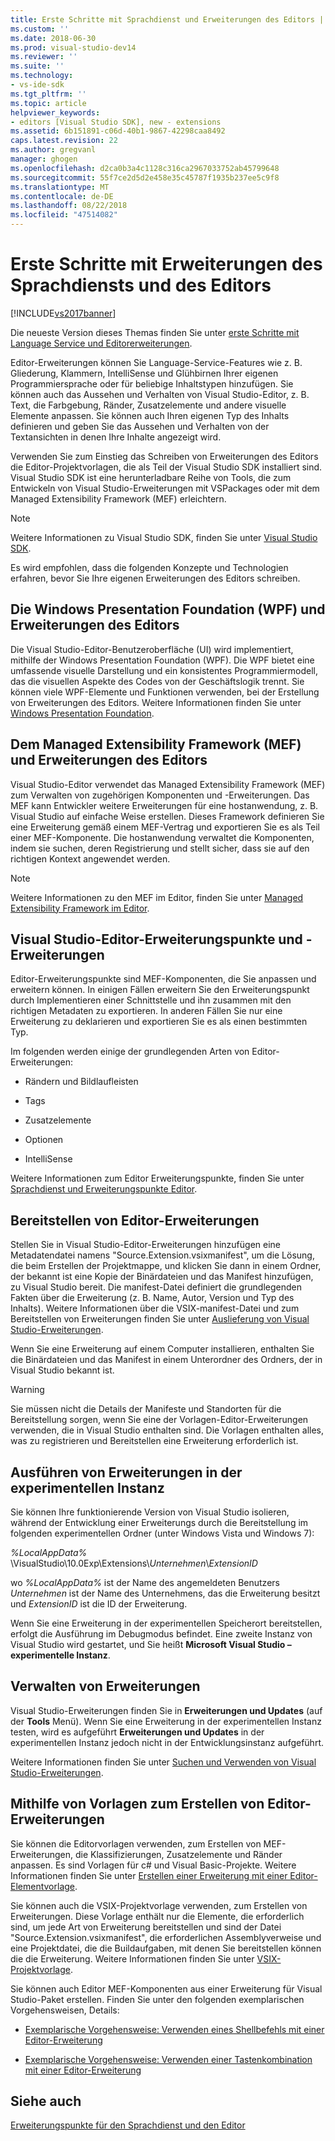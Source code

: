 ```yaml
---
title: Erste Schritte mit Sprachdienst und Erweiterungen des Editors | Microsoft-Dokumentation
ms.custom: ''
ms.date: 2018-06-30
ms.prod: visual-studio-dev14
ms.reviewer: ''
ms.suite: ''
ms.technology:
- vs-ide-sdk
ms.tgt_pltfrm: ''
ms.topic: article
helpviewer_keywords:
- editors [Visual Studio SDK], new - extensions
ms.assetid: 6b151891-c06d-40b1-9867-42298caa8492
caps.latest.revision: 22
ms.author: gregvanl
manager: ghogen
ms.openlocfilehash: d2ca0b3a4c1128c316ca2967033752ab45799648
ms.sourcegitcommit: 55f7ce2d5d2e458e35c45787f1935b237ee5c9f8
ms.translationtype: MT
ms.contentlocale: de-DE
ms.lasthandoff: 08/22/2018
ms.locfileid: "47514082"
---
```

# <a name="getting-started-with-language-service-and-editor-extensions"></a>Erste Schritte mit Erweiterungen des Sprachdiensts und des Editors
[!INCLUDE[vs2017banner](../includes/vs2017banner.md)]

Die neueste Version dieses Themas finden Sie unter [erste Schritte mit Language Service und Editorerweiterungen](https://docs.microsoft.com/visualstudio/extensibility/getting-started-with-language-service-and-editor-extensions).  
  
Editor-Erweiterungen können Sie Language-Service-Features wie z. B. Gliederung, Klammern, IntelliSense und Glühbirnen Ihrer eigenen Programmiersprache oder für beliebige Inhaltstypen hinzufügen. Sie können auch das Aussehen und Verhalten von Visual Studio-Editor, z. B. Text, die Farbgebung, Ränder, Zusatzelemente und andere visuelle Elemente anpassen. Sie können auch Ihren eigenen Typ des Inhalts definieren und geben Sie das Aussehen und Verhalten von der Textansichten in denen Ihre Inhalte angezeigt wird.  
  
 Verwenden Sie zum Einstieg das Schreiben von Erweiterungen des Editors die Editor-Projektvorlagen, die als Teil der Visual Studio SDK installiert sind. Visual Studio SDK ist eine herunterladbare Reihe von Tools, die zum Entwickeln von Visual Studio-Erweiterungen mit VSPackages oder mit dem Managed Extensibility Framework (MEF) erleichtern.  
  
> [!NOTE]
>  Weitere Informationen zu Visual Studio SDK, finden Sie unter [Visual Studio SDK](../extensibility/visual-studio-sdk.md).  
  
 Es wird empfohlen, dass die folgenden Konzepte und Technologien erfahren, bevor Sie Ihre eigenen Erweiterungen des Editors schreiben.  
  
## <a name="the-windows-presentation-foundation-wpf-and-editor-extensions"></a>Die Windows Presentation Foundation (WPF) und Erweiterungen des Editors  
 Die Visual Studio-Editor-Benutzeroberfläche (UI) wird implementiert, mithilfe der Windows Presentation Foundation (WPF). Die WPF bietet eine umfassende visuelle Darstellung und ein konsistentes Programmiermodell, das die visuellen Aspekte des Codes von der Geschäftslogik trennt. Sie können viele WPF-Elemente und Funktionen verwenden, bei der Erstellung von Erweiterungen des Editors. Weitere Informationen finden Sie unter [Windows Presentation Foundation](http://msdn.microsoft.com/library/f667bd15-2134-41e9-b4af-5ced6fafab5d).  
  
## <a name="the-managed-extensibility-framework-mef-and-editor-extensions"></a>Dem Managed Extensibility Framework (MEF) und Erweiterungen des Editors  
 Visual Studio-Editor verwendet das Managed Extensibility Framework (MEF) zum Verwalten von zugehörigen Komponenten und -Erweiterungen. Das MEF kann Entwickler weitere Erweiterungen für eine hostanwendung, z. B. Visual Studio auf einfache Weise erstellen. Dieses Framework definieren Sie eine Erweiterung gemäß einem MEF-Vertrag und exportieren Sie es als Teil einer MEF-Komponente. Die hostanwendung verwaltet die Komponenten, indem sie suchen, deren Registrierung und stellt sicher, dass sie auf den richtigen Kontext angewendet werden.  
  
> [!NOTE]
>  Weitere Informationen zu den MEF im Editor, finden Sie unter [Managed Extensibility Framework im Editor](../extensibility/managed-extensibility-framework-in-the-editor.md).  
  
## <a name="visual-studio-editor-extension-points-and-extensions"></a>Visual Studio-Editor-Erweiterungspunkte und -Erweiterungen  
 Editor-Erweiterungspunkte sind MEF-Komponenten, die Sie anpassen und erweitern können. In einigen Fällen erweitern Sie den Erweiterungspunkt durch Implementieren einer Schnittstelle und ihn zusammen mit den richtigen Metadaten zu exportieren. In anderen Fällen Sie nur eine Erweiterung zu deklarieren und exportieren Sie es als einen bestimmten Typ.  
  
 Im folgenden werden einige der grundlegenden Arten von Editor-Erweiterungen:  
  
-   Rändern und Bildlaufleisten  
  
-   Tags  
  
-   Zusatzelemente  
  
-   Optionen  
  
-   IntelliSense  
  
 Weitere Informationen zum Editor Erweiterungspunkte, finden Sie unter [Sprachdienst und Erweiterungspunkte Editor](../extensibility/language-service-and-editor-extension-points.md).  
  
## <a name="deploying-editor-extensions"></a>Bereitstellen von Editor-Erweiterungen  
 Stellen Sie in Visual Studio-Editor-Erweiterungen hinzufügen eine Metadatendatei namens "Source.Extension.vsixmanifest", um die Lösung, die beim Erstellen der Projektmappe, und klicken Sie dann in einem Ordner, der bekannt ist eine Kopie der Binärdateien und das Manifest hinzufügen, zu Visual Studio bereit. Die manifest-Datei definiert die grundlegenden Fakten über die Erweiterung (z. B. Name, Autor, Version und Typ des Inhalts). Weitere Informationen über die VSIX-manifest-Datei und zum Bereitstellen von Erweiterungen finden Sie unter [Auslieferung von Visual Studio-Erweiterungen](../extensibility/shipping-visual-studio-extensions.md).  
  
 Wenn Sie eine Erweiterung auf einem Computer installieren, enthalten Sie die Binärdateien und das Manifest in einem Unterordner des Ordners, der in Visual Studio bekannt ist.  
  
> [!WARNING]
>  Sie müssen nicht die Details der Manifeste und Standorten für die Bereitstellung sorgen, wenn Sie eine der Vorlagen-Editor-Erweiterungen verwenden, die in Visual Studio enthalten sind. Die Vorlagen enthalten alles, was zu registrieren und Bereitstellen eine Erweiterung erforderlich ist.  
  
## <a name="running-extensions-in-the-experimental-instance"></a>Ausführen von Erweiterungen in der experimentellen Instanz  
 Sie können Ihre funktionierende Version von Visual Studio isolieren, während der Entwicklung einer Erweiterungs durch die Bereitstellung im folgenden experimentellen Ordner (unter Windows Vista und Windows 7):  
  
 *%LocalAppData%* \VisualStudio\10.0Exp\Extensions\\*Unternehmen*\\*ExtensionID*  
  
 wo *%LocalAppData%* ist der Name des angemeldeten Benutzers *Unternehmen* ist der Name des Unternehmens, das die Erweiterung besitzt und *ExtensionID* ist die ID der Erweiterung.  
  
 Wenn Sie eine Erweiterung in der experimentellen Speicherort bereitstellen, erfolgt die Ausführung im Debugmodus befindet. Eine zweite Instanz von Visual Studio wird gestartet, und Sie heißt **Microsoft Visual Studio – experimentelle Instanz**.  
  
## <a name="managing-extensions"></a>Verwalten von Erweiterungen  
 Visual Studio-Erweiterungen finden Sie in **Erweiterungen und Updates** (auf der **Tools** Menü). Wenn Sie eine Erweiterung in der experimentellen Instanz testen, wird es aufgeführt **Erweiterungen und Updates** in der experimentellen Instanz jedoch nicht in der Entwicklungsinstanz aufgeführt.  
  
 Weitere Informationen finden Sie unter [Suchen und Verwenden von Visual Studio-Erweiterungen](../ide/finding-and-using-visual-studio-extensions.md).  
  
## <a name="using-templates-to-create-editor-extensions"></a>Mithilfe von Vorlagen zum Erstellen von Editor-Erweiterungen  
 Sie können die Editorvorlagen verwenden, zum Erstellen von MEF-Erweiterungen, die Klassifizierungen, Zusatzelemente und Ränder anpassen. Es sind Vorlagen für c# und Visual Basic-Projekte. Weitere Informationen finden Sie unter [Erstellen einer Erweiterung mit einer Editor-Elementvorlage](../extensibility/creating-an-extension-with-an-editor-item-template.md).  
  
 Sie können auch die VSIX-Projektvorlage verwenden, zum Erstellen von Erweiterungen. Diese Vorlage enthält nur die Elemente, die erforderlich sind, um jede Art von Erweiterung bereitstellen und sind der Datei "Source.Extension.vsixmanifest", die erforderlichen Assemblyverweise und eine Projektdatei, die die Buildaufgaben, mit denen Sie bereitstellen können die die Erweiterung. Weitere Informationen finden Sie unter [VSIX-Projektvorlage](../extensibility/vsix-project-template.md).  
  
 Sie können auch Editor MEF-Komponenten aus einer Erweiterung für Visual Studio-Paket erstellen. Finden Sie unter den folgenden exemplarischen Vorgehensweisen, Details:  
  
-   [Exemplarische Vorgehensweise: Verwenden eines Shellbefehls mit einer Editor-Erweiterung](../extensibility/walkthrough-using-a-shell-command-with-an-editor-extension.md)  
  
-   [Exemplarische Vorgehensweise: Verwenden einer Tastenkombination mit einer Editor-Erweiterung](../extensibility/walkthrough-using-a-shortcut-key-with-an-editor-extension.md)  
  
## <a name="see-also"></a>Siehe auch  
 [Erweiterungspunkte für den Sprachdienst und den Editor](../extensibility/language-service-and-editor-extension-points.md)

